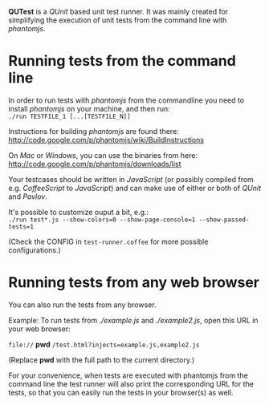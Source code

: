 **QUTest** is a *QUnit* based unit test runner. It was mainly created for
simplifying the execution of unit tests from the command line with
*phantomjs*.

# Running tests from the command line

In order to run tests with *phantomjs* from the commandline you need to
install *phantomjs* on your machine, and then run:  
`./run TESTFILE_1 [...[TESTFILE_N]]`


Instructions for building *phantomjs* are found there:
http://code.google.com/p/phantomjs/wiki/BuildInstructions

On *Mac* or *Windows*, you can use the binaries from here:
http://code.google.com/p/phantomjs/downloads/list

Your testcases should be written in *JavaScript* (or possibly compiled
from e.g. *CoffeeScript* to *JavaScript*) and can make use of either or
both of *QUnit* and *Pavlov*.


It's possible to customize ouput a bit, e.g.:  
`./run test*.js --show-colors=0 --show-page-console=1 --show-passed-tests=1`

(Check the CONFIG in `test-runner.coffee` for more possible configurations.)


# Running tests from any web browser

You can also run the tests from any browser.

Example: To run tests from *./example.js* and *./example2.js*, open this
URL in your web browser:

`file://` **pwd** `/test.html?injects=example.js,example2.js`

(Replace **pwd** with the full path to the current directory.)


For your convenience, when tests are executed with phantomjs from the
command line the test runner will also print the corresponding URL for
the tests, so that you can easily run the tests in your browser(s) as
well.

